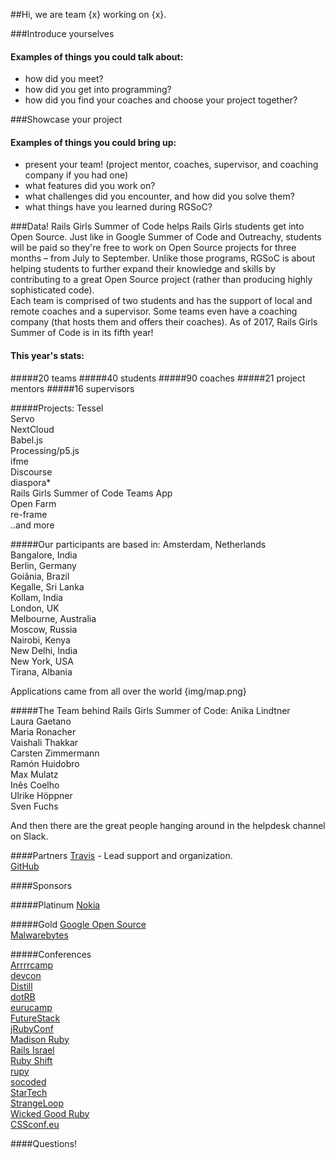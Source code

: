 ##Hi, we are team {x} working on {x}.

###Introduce yourselves

#### Examples of things you could talk about:

- how did you meet?
- how did you get into programming?
- how did you find your coaches and choose your project together?

###Showcase your project

#### Examples of things you could bring up:

- present your team! (project mentor, coaches, supervisor, and coaching company if you had one)
- what features did you work on?
- what challenges did you encounter, and how did you solve them?
- what things have you learned during RGSoC?

###Data!
Rails Girls Summer of Code helps Rails Girls students get into Open Source. Just like in Google Summer of Code and Outreachy, students will be paid so they're free to work on Open Source projects for three months – from July to September. Unlike those programs, RGSoC is about helping students to further expand their knowledge and skills by contributing to a great Open Source project (rather than producing highly sophisticated code).  
Each team is comprised of two students and has the support of local and remote coaches and a supervisor. Some teams even have a coaching company (that hosts them and offers their coaches).
As of 2017, Rails Girls Summer of Code is in its fifth year!  

#### This year's stats:
#####20 teams
#####40 students
#####90 coaches
#####21 project mentors
#####16 supervisors

#####Projects:
Tessel  
Servo  
NextCloud  
Babel.js  
Processing/p5.js  
ifme  
Discourse  
diaspora*  
Rails Girls Summer of Code Teams App  
Open Farm  
re-frame  
..and more 


#####Our participants are based in:
Amsterdam, Netherlands  
Bangalore, India  
Berlin, Germany  
Goiânia, Brazil  
Kegalle, Sri Lanka  
Kollam, India  
London, UK  
Melbourne, Australia  
Moscow, Russia  
Nairobi, Kenya  
New Delhi, India  
New York, USA  
Tirana, Albania


Applications came from all over the world {img/map.png}

#####The Team behind Rails Girls Summer of Code:
Anika Lindtner   
Laura Gaetano  
Maria Ronacher  
Vaishali Thakkar  
Carsten Zimmermann  
Ramón Huidobro  
Max Mulatz  
Inês Coelho  
Ulrike Höppner  
Sven Fuchs


And then there are the great people hanging around in the helpdesk channel on Slack.

####Partners
[Travis][1] - Lead support and organization.  
[GitHub][2]  

####Sponsors

#####Platinum
[Nokia][3]   

#####Gold
[Google Open Source][4]  
[Malwarebytes][5]  

#####Conferences  
[Arrrrcamp][31]  
[devcon][32]  
[Distill][33]  
[dotRB][34]  
[eurucamp][35]  
[FutureStack][36]  
[jRubyConf][37]  
[Madison Ruby][38]  
[Rails Israel][39]  
[Ruby Shift][40]  
[rupy][41]  
[socoded][42]  
[StarTech][43]  
[StrangeLoop][44]  
[Wicked Good Ruby][45]  
[CSSconf.eu][46]

####Questions!


[1]: https://github.com/
[2]: https://travis-ci.org/
[3]: http://nokia.com/
[4]: https://developers.google.com/open-source/
[5]: https://www.malwarebytes.com/

[9]: http://www.shopify.com/
[10]: http://jumpstartlab.com/
[11]: http://www.aupair-world.net/
[12]: http://supadupa.me/
[13]: https://www.engineyard.com/
[14]: http://www.anynines.com/
[15]: https://engineering.groupon.com/
[16]: http://gnip.com/
[17]: http://dawanda.com/
[18]: http://dockyard.com/
[19]: http://confreaks.com/
[20]: http://www.wooga.com/
[21]: http://www.wimdu.com/
[22]: http://pivotallabs.com/
[23]: http://www.upworthy.com/
[24]: https://www.honeybadger.io/
[25]: http://bendyworks.com/
[26]: http://developer.rackspace.com/
[27]: http://www.codegram.com/
[28]: http://www.nedap.com/
[29]: http://frontfoot.com.au/
[30]: https://readmill.com/
[31]: http://www.arrrrcamp.be/
[32]: http://devcon-oct13.events.co.il/tracks
[33]: https://distill.engineyard.com/
[34]: http://www.dotrb.eu/
[35]: http://2013.eurucamp.org/
[36]: http://futurestack.io/
[37]: http://2013.jrubyconf.eu/#
[38]: http://madisonruby.org/
[39]: http://railsisrael2013.events.co.il/tracks
[40]: http://rubyshift.org/
[41]: http://13.rupy.eu/
[42]: http://socoded.com/
[43]: http://www.startechconf.com/
[44]: https://thestrangeloop.com/
[45]: http://wickedgoodruby.com/
[46]: http://2013.cssconf.eu/index.html 

